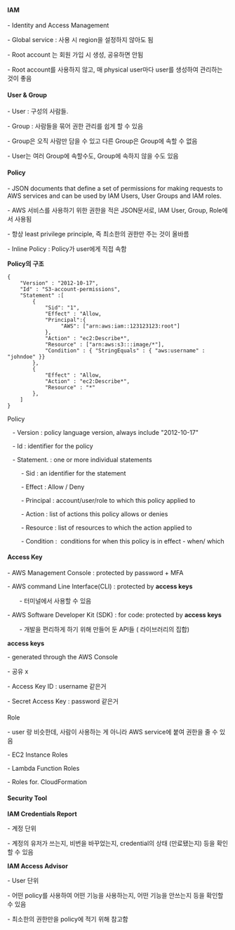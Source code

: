 
#### IAM

\- Identity and Access Management 

\- Global service : 사용 시 region을 설정하지 않아도 됨

\- Root account 는 회원 가입 시 생성, 공유하면 안됨

\- Root account를 사용하지 않고, 매 physical user마다 user를 생성하여 관리하는 것이 좋음

#### User & Group

\- User : 구성의 사람들. 

\- Group : 사람들을 묶어 권한 관리를 쉽게 할 수 있음

\- Group은 오직 사람만 담을 수 있고 다른 Group은 Group에 속할 수 없음

\- User는 여러 Group에 속할수도, Group에 속하지 않을 수도 있음

#### Policy

\- JSON documents that define a set of permissions for making requests to AWS services and can be used by IAM Users, User Groups and IAM roles.

\- AWS 서비스를 사용하기 위한 권한을 적은 JSON문서로, IAM User, Group, Role에서 사용됨

\- 항상 least privilege principle, 즉 최소한의 권한만 주는 것이 올바름

\- Inline Policy : Policy가 user에게 직접 속함

**Policy의 구조**

```
{
    "Version" : "2012-10-17",
    "Id" : "S3-account-permissions",
    "Statement" :[
        {      
            "Sid": "1",
            "Effect" : "Allow,
            "Principal":{
                 "AWS": ["arn:aws:iam::123123123:root"]
            },
            "Action" : "ec2:Describe*",
            "Resource" : ["arn:aws:s3:::image/*"],
            "Condition" : { "StringEquals" : { "aws:username" : "johndoe" }}
        },
        {      
            "Effect" : "Allow,
            "Action" : "ec2:Describe*",
            "Resource" : "*"
        },
    ]
}
```

Policy 

   - Version : policy language version, always include "2012-10-17"

   - Id : identifier for the policy

   - Statement. : one or more individual statements

        - Sid : an identifier for the statement

        - Effect : Allow / Deny

        - Principal : account/user/role to which this policy applied to

        - Action : list of actions this policy allows or denies

        - Resource : list of resources to which the action applied to

        - Condition :  conditions for when this policy is in effect - when/ which

#### Access Key

\- AWS Management Console : protected by password + MFA

\- AWS command Line Interface(CLI) : protected by **access keys**

       \- 터미널에서 사용할 수 있음

\- AWS Software Developer Kit (SDK) : for code: protected by **access keys** 

       \- 개발을 편리하게 하기 위해 만들어 둔 API들 ( 라이브러리의 집합)

**access keys**

\- generated through the AWS Console

\- 공유 x

\- Access Key ID : username 같은거

\- Secret Access Key : password 같은거

####   
Role

\- user 랑 비슷한데, 사람이 사용하는 게 아니라 AWS service에 붙여 권한을 줄 수 있음

\- EC2 Instance Roles

\- Lambda Function Roles

\- Roles for. CloudFormation 

#### Security Tool

**IAM Credentials Report**

\- 계정 단위

\- 계정의 유저가 쓰는지, 비번을 바꾸었는지, credential의 상태 (만료됐는지) 등을 확인할 수 있음

**IAM Access Advisor**

\- User 단위

\- 어떤 policy를 사용하여 어떤 기능을 사용하는지, 어떤 기능을 안쓰는지 등을 확인할 수 있음

\- 최소한의 권한만을 policy에 적기 위해 참고함
